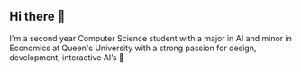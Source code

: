 ## Hi there 👋
I'm a second year Computer Science student with a major in AI and minor in Economics at Queen's University with a strong passion for design, development, interactive AI’s
🌱 <Currently working on building projects />

<!--
**hargunkour/hargunkour** is a ✨ _special_ ✨ repository because its `README.md` (this file) appears on your GitHub profile.

Here are some ideas to get you started:

- 🔭 I’m currently working on ...
- 🌱 I’m currently learning ...
- 👯 I’m looking to collaborate on ...
- 🤔 I’m looking for help with ...
- 💬 Ask me about ...
- 📫 How to reach me: ...
- 😄 Pronouns: ...
- ⚡ Fun fact: ...
-->
